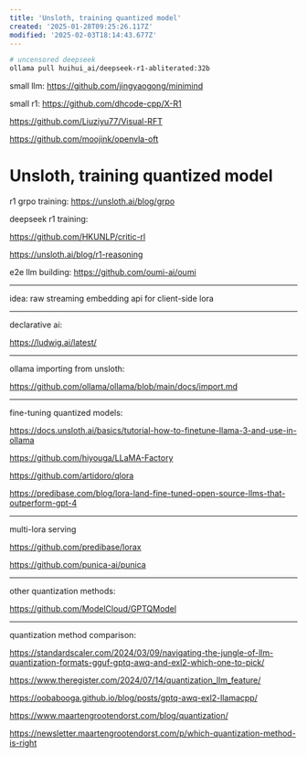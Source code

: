 ```yaml
---
title: 'Unsloth, training quantized model'
created: '2025-01-28T09:25:26.117Z'
modified: '2025-02-03T18:14:43.677Z'
---
```


```bash
# uncensored deepseek
ollama pull huihui_ai/deepseek-r1-abliterated:32b
```

small llm: https://github.com/jingyaogong/minimind

small r1: https://github.com/dhcode-cpp/X-R1

https://github.com/Liuziyu77/Visual-RFT

https://github.com/moojink/openvla-oft

# Unsloth, training quantized model

r1 grpo training: https://unsloth.ai/blog/grpo

deepseek r1 training:

https://github.com/HKUNLP/critic-rl

https://unsloth.ai/blog/r1-reasoning

e2e llm building: https://github.com/oumi-ai/oumi

---

idea: raw streaming embedding api for client-side lora

---

declarative ai:

https://ludwig.ai/latest/

---

ollama importing from unsloth:

https://github.com/ollama/ollama/blob/main/docs/import.md

---

fine-tuning quantized models:

https://docs.unsloth.ai/basics/tutorial-how-to-finetune-llama-3-and-use-in-ollama

https://github.com/hiyouga/LLaMA-Factory

https://github.com/artidoro/qlora

https://predibase.com/blog/lora-land-fine-tuned-open-source-llms-that-outperform-gpt-4

---

multi-lora serving

https://github.com/predibase/lorax

https://github.com/punica-ai/punica

---

other quantization methods:

https://github.com/ModelCloud/GPTQModel

---

quantization method comparison:

https://standardscaler.com/2024/03/09/navigating-the-jungle-of-llm-quantization-formats-gguf-gptq-awq-and-exl2-which-one-to-pick/

https://www.theregister.com/2024/07/14/quantization_llm_feature/

https://oobabooga.github.io/blog/posts/gptq-awq-exl2-llamacpp/

https://www.maartengrootendorst.com/blog/quantization/

https://newsletter.maartengrootendorst.com/p/which-quantization-method-is-right

